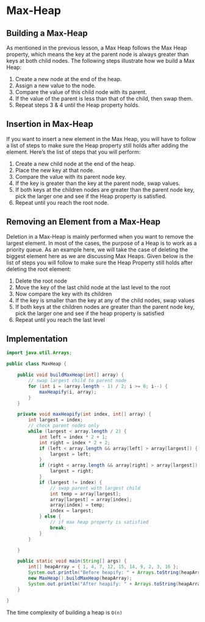 # Max-Heap
## **Building a Max-Heap**

As mentioned in the previous lesson, a Max Heap follows the Max Heap property, which means the key at the parent node is always greater than keys at both child nodes. The following steps illustrate how we build a Max Heap:

1. Create a new node at the end of the heap.
2. Assign a new value to the node.
3. Compare the value of this child node with its parent.
4. If the value of the parent is less than that of the child, then swap them.
5. Repeat steps 3 & 4 until the Heap property holds.

## **Insertion in Max-Heap**

If you want to insert a new element in the Max Heap, you will have to follow a list of steps to make sure the Heap property still holds after adding the element. Here’s the list of steps that you will perform:

1. Create a new child node at the end of the heap.
2. Place the new key at that node.
3. Compare the value with its parent node key.
4. If the key is greater than the key at the parent node, swap values.
5. If both keys at the children nodes are greater than the parent node key, pick the larger one and see if the Heap property is satisfied.
6. Repeat until you reach the root node.

## **Removing an Element from a Max-Heap**

Deletion in a Max-Heap is mainly performed when you want to remove the largest element. In most of the cases, the purpose of a Heap is to work as a priority queue. As an example here, we will take the case of deleting the biggest element here as we are discussing Max Heaps. Given below is the list of steps you will follow to make sure the Heap Property still holds after deleting the root element:

1. Delete the root node
2. Move the key of the last child node at the last level to the root
3. Now compare the key with its children
4. If the key is smaller than the key at any of the child nodes, swap values
5. If both keys at the children nodes are greater than the parent node key, pick the larger one and see if the heap property is satisfied
6. Repeat until you reach the last level

## Implementation

```java
import java.util.Arrays;

public class MaxHeap {

    public void buildMaxHeap(int[] array) {
        // swap largest child to parent node 
        for (int i = (array.length - 1) / 2; i >= 0; i--) {
            maxHeapify(i, array);
        }
    }

    private void maxHeapify(int index, int[] array) {
        int largest = index;
        // check parent nodes only
        while (largest < array.length / 2) {
            int left = index * 2 + 1;
            int right = index * 2 + 2;
            if (left < array.length && array[left] > array[largest]) {
                largest = left;
            }
            if (right < array.length && array[right] > array[largest]) {
                largest = right;
            }
            if (largest != index) {
                // swap parent with largest child
                int temp = array[largest];
                array[largest] = array[index];
                array[index] = temp;
                index = largest;
            } else {
                // if max heap property is satisfied 
                break;
            }
        }

    }

    public static void main(String[] args) {
        int[] heapArray = { 1, 4, 7, 12, 15, 14, 9, 2, 3, 16 };
        System.out.println("Before heapify: " + Arrays.toString(heapArray));
        new MaxHeap().buildMaxHeap(heapArray);
        System.out.println("After heapify: " + Arrays.toString(heapArray));
    }

}
```
The time complexity of building a heap is `O(n)`